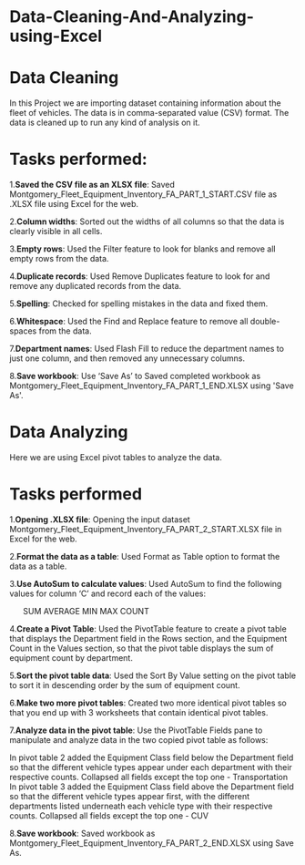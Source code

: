 # Data-Cleaning-And-Analyzing-using-Excel

<h1>Data Cleaning</h1>

In this Project we are importing dataset containing information about the fleet of vehicles. The data is in comma-separated value (CSV) format. The data is cleaned up to run any kind of analysis on it.


<h1>Tasks performed:</h1>

1.**Saved the CSV file as an XLSX file**: Saved Montgomery_Fleet_Equipment_Inventory_FA_PART_1_START.CSV file as .XLSX file using Excel for the web.

2.**Column widths**: Sorted out the widths of all columns so that the data is clearly visible in all cells.

3.**Empty rows**: Used the Filter feature to look for blanks and remove all empty rows from the data.

4.**Duplicate records**: Used Remove Duplicates feature to look for and remove any duplicated records from the data.

5.**Spelling**: Checked for spelling mistakes in the data and fixed them.

6.**Whitespace**: Used the Find and Replace feature to remove all double-spaces from the data.

7.**Department names**: Used Flash Fill to reduce the department names to just one column, and then removed any unnecessary columns.

8.**Save workbook**: Use ‘Save As’ to Saved completed workbook as Montgomery_Fleet_Equipment_Inventory_FA_PART_1_END.XLSX using 'Save As'.



<h1>Data Analyzing</h1>

Here we are using Excel pivot tables to analyze the data. 

<h1>Tasks performed</h1>

1.**Opening .XLSX file**: Opening the input dataset Montgomery_Fleet_Equipment_Inventory_FA_PART_2_START.XLSX file in Excel for the web.

2.**Format the data as a table**: Used Format as Table option to format the data as a table.

3.**Use AutoSum to calculate values**: Used AutoSum to find the following values for column ‘C’ and record each of the values:

<ul>SUM
AVERAGE
MIN
MAX
COUNT</ul>

4.**Create a Pivot Table**: Used the PivotTable feature to create a pivot table that displays the Department field in the Rows section, and the Equipment Count in the Values section, so that the pivot table displays the sum of equipment count by department.

5.**Sort the pivot table data**: Used the Sort By Value setting on the pivot table to sort it in descending order by the sum of equipment count.

6.**Make two more pivot tables**: Created two more identical pivot tables so that you end up with 3 worksheets that contain identical pivot tables.

7.**Analyze data in the pivot table**: Use the PivotTable Fields pane to manipulate and analyze data in the two copied pivot table as follows:

In pivot table 2 added the Equipment Class field below the Department field so that the different vehicle types appear under each department with their respective counts.
Collapsed all fields except the top one - Transportation
In pivot table 3 added the Equipment Class field above the Department field so that the different vehicle types appear first, with the different departments listed underneath each vehicle type with their respective counts.
Collapsed all fields except the top one - CUV

8.**Save workbook**: Saved workbook as Montgomery_Fleet_Equipment_Inventory_FA_PART_2_END.XLSX using Save As.
